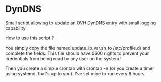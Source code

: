 # DynDNS
Small script allowing to update an OVH DynDNS entry with small logging capability

How to use this script ?

You simply copy the file named update_ip_var.sh to /etc/profile.d/ and complete the fields. This file should have 0600 rights to prevent your credentials from being read by any user on the system !

Then you create a simple crontab with crontab -e (or you create a timer using systemd, that's up to you). I've set mine to run every 6 hours.
